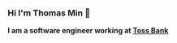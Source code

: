 ### Hi I'm Thomas Min 👋

**I am a software engineer working at [Toss Bank](https://www.tossbank.com/)**

